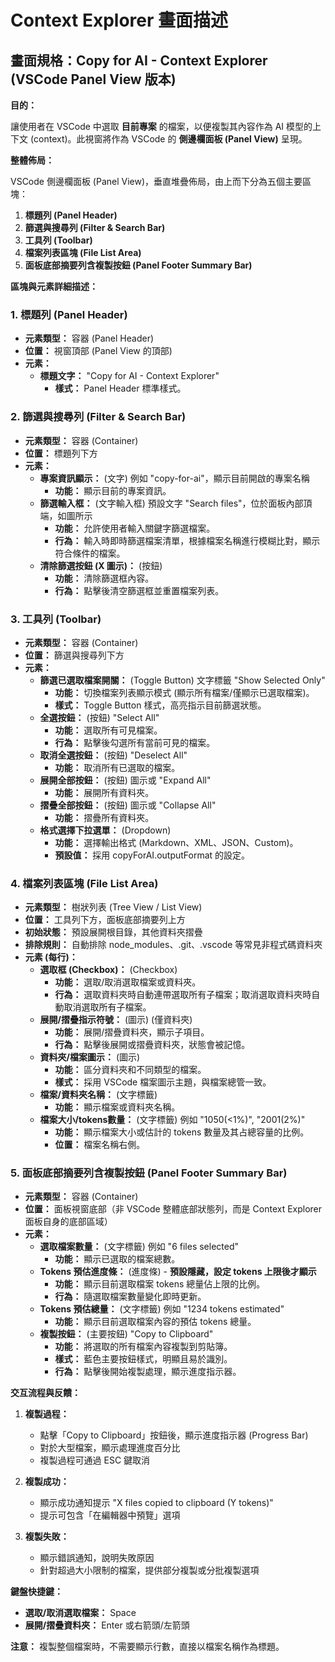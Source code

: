 # Context Explorer 畫面描述

## 畫面規格：Copy for AI - Context Explorer (VSCode Panel View 版本)

**目的：**

讓使用者在 VSCode 中選取 **目前專案** 的檔案，以便複製其內容作為 AI 模型的上下文 (context)。此視窗將作為 VSCode 的 **側邊欄面板 (Panel View)** 呈現。

**整體佈局：**

VSCode 側邊欄面板 (Panel View)，垂直堆疊佈局，由上而下分為五個主要區塊：

1. **標題列 (Panel Header)**
2. **篩選與搜尋列 (Filter & Search Bar)**
3. **工具列 (Toolbar)**
4. **檔案列表區塊 (File List Area)**
5. **面板底部摘要列含複製按鈕 (Panel Footer Summary Bar)**

**區塊與元素詳細描述：**

### 1. 標題列 (Panel Header)

* **元素類型：** 容器 (Panel Header)
* **位置：** 視窗頂部 (Panel View 的頂部)
* **元素：**
    * **標題文字：** "Copy for AI - Context Explorer"
        * **樣式：**  Panel Header 標準樣式。

### 2. 篩選與搜尋列 (Filter & Search Bar)

* **元素類型：** 容器 (Container)
* **位置：** 標題列下方
* **元素：**
    * **專案資訊顯示：** (文字) 例如 "copy-for-ai"，顯示目前開啟的專案名稱
        * **功能：** 顯示目前的專案資訊。
    * **篩選輸入框：** (文字輸入框) 預設文字 "Search files"，位於面板內部頂端，如圖所示
        * **功能：** 允許使用者輸入關鍵字篩選檔案。
        * **行為：** 輸入時即時篩選檔案清單，根據檔案名稱進行模糊比對，顯示符合條件的檔案。
    * **清除篩選按鈕 (X 圖示)：** (按鈕)
        * **功能：** 清除篩選框內容。
        * **行為：** 點擊後清空篩選框並重置檔案列表。

### 3. 工具列 (Toolbar)

* **元素類型：** 容器 (Container)
* **位置：** 篩選與搜尋列下方
* **元素：**
    * **篩選已選取檔案開關：** (Toggle Button) 文字標籤 "Show Selected Only"
        * **功能：**  切換檔案列表顯示模式 (顯示所有檔案/僅顯示已選取檔案)。
        * **樣式：**  Toggle Button 樣式，高亮指示目前篩選狀態。
    * **全選按鈕：** (按鈕) "Select All"
        * **功能：** 選取所有可見檔案。
        * **行為：** 點擊後勾選所有當前可見的檔案。
    * **取消全選按鈕：** (按鈕) "Deselect All"
        * **功能：** 取消所有已選取的檔案。
    * **展開全部按鈕：** (按鈕) 圖示或 "Expand All"
        * **功能：** 展開所有資料夾。
    * **摺疊全部按鈕：** (按鈕) 圖示或 "Collapse All"
        * **功能：** 摺疊所有資料夾。
    * **格式選擇下拉選單：** (Dropdown)
        * **功能：** 選擇輸出格式 (Markdown、XML、JSON、Custom)。
        * **預設值：** 採用 copyForAI.outputFormat 的設定。

### 4. 檔案列表區塊 (File List Area)

* **元素類型：** 樹狀列表 (Tree View / List View)
* **位置：** 工具列下方，面板底部摘要列上方
* **初始狀態：** 預設展開根目錄，其他資料夾摺疊
* **排除規則：** 自動排除 node_modules、.git、.vscode 等常見非程式碼資料夾
* **元素 (每行)：**
    * **選取框 (Checkbox)：** (Checkbox)
        * **功能：** 選取/取消選取檔案或資料夾。
        * **行為：** 選取資料夾時自動連帶選取所有子檔案；取消選取資料夾時自動取消選取所有子檔案。
    * **展開/摺疊指示符號：** (圖示) (僅資料夾)
        * **功能：** 展開/摺疊資料夾，顯示子項目。
        * **行為：** 點擊後展開或摺疊資料夾，狀態會被記憶。
    * **資料夾/檔案圖示：** (圖示)
        * **功能：** 區分資料夾和不同類型的檔案。
        * **樣式：** 採用 VSCode 檔案圖示主題，與檔案總管一致。
    * **檔案/資料夾名稱：** (文字標籤)
        * **功能：** 顯示檔案或資料夾名稱。
    * **檔案大小/tokens數量：** (文字標籤) 例如 "1050(<1%)", "2001(2%)"
        * **功能：** 顯示檔案大小或估計的 tokens 數量及其占總容量的比例。
        * **位置：** 檔案名稱右側。

### 5. 面板底部摘要列含複製按鈕 (Panel Footer Summary Bar)

* **元素類型：** 容器 (Container)
* **位置：** 面板視窗底部（非 VSCode 整體底部狀態列，而是 Context Explorer 面板自身的底部區域）
* **元素：**
    * **選取檔案數量：** (文字標籤) 例如 "6 files selected"
        * **功能：** 顯示已選取的檔案總數。
    * **Tokens 預估進度條：** (進度條) - **預設隱藏，設定 tokens 上限後才顯示**
        * **功能：** 顯示目前選取檔案 tokens 總量佔上限的比例。
        * **行為：** 隨選取檔案數量變化即時更新。
    * **Tokens 預估總量：** (文字標籤) 例如 "1234 tokens estimated"
        * **功能：** 顯示目前選取檔案內容的預估 tokens 總量。
    * **複製按鈕：** (主要按鈕) "Copy to Clipboard"
        * **功能：** 將選取的所有檔案內容複製到剪貼簿。
        * **樣式：** 藍色主要按鈕樣式，明顯且易於識別。
        * **行為：** 點擊後開始複製處理，顯示進度指示器。

**交互流程與反饋：**

1. **複製過程：**
   - 點擊「Copy to Clipboard」按鈕後，顯示進度指示器 (Progress Bar)
   - 對於大型檔案，顯示處理進度百分比
   - 複製過程可通過 ESC 鍵取消

2. **複製成功：**
   - 顯示成功通知提示 "X files copied to clipboard (Y tokens)"
   - 提示可包含「在編輯器中預覽」選項

3. **複製失敗：**
   - 顯示錯誤通知，說明失敗原因
   - 針對超過大小限制的檔案，提供部分複製或分批複製選項

**鍵盤快捷鍵：**

* **選取/取消選取檔案：** Space
* **展開/摺疊資料夾：** Enter 或右箭頭/左箭頭

**注意：** 複製整個檔案時，不需要顯示行數，直接以檔案名稱作為標題。